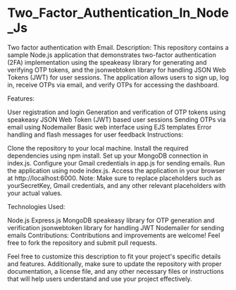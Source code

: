 # Two_Factor_Authentication_In_Node_Js
Two factor authentication with Email.
Description: This repository contains a sample Node.js application that demonstrates two-factor authentication (2FA) implementation using the speakeasy library for generating and verifying OTP tokens, and the jsonwebtoken library for handling JSON Web Tokens (JWT) for user sessions. The application allows users to sign up, log in, receive OTPs via email, and verify OTPs for accessing the dashboard.

Features:

User registration and login
Generation and verification of OTP tokens using speakeasy
JSON Web Token (JWT) based user sessions
Sending OTPs via email using Nodemailer
Basic web interface using EJS templates
Error handling and flash messages for user feedback
Instructions:

Clone the repository to your local machine.
Install the required dependencies using npm install.
Set up your MongoDB connection in index.js.
Configure your Gmail credentials in app.js for sending emails.
Run the application using node index.js.
Access the application in your browser at http://localhost:6000.
Note: Make sure to replace placeholders such as yourSecretKey, Gmail credentials, and any other relevant placeholders with your actual values.

Technologies Used:

Node.js
Express.js
MongoDB
speakeasy library for OTP generation and verification
jsonwebtoken library for handling JWT
Nodemailer for sending emails
Contributions: Contributions and improvements are welcome! Feel free to fork the repository and submit pull requests.

Feel free to customize this description to fit your project's specific details and features. Additionally, make sure to update the repository with proper documentation, a license file, and any other necessary files or instructions that will help users understand and use your project effectively.
